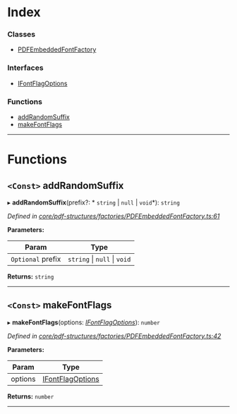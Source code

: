 

# Index

### Classes

* [PDFEmbeddedFontFactory](../classes/_core_pdf_structures_factories_pdfembeddedfontfactory_.pdfembeddedfontfactory.md)

### Interfaces

* [IFontFlagOptions](../interfaces/_core_pdf_structures_factories_pdfembeddedfontfactory_.ifontflagoptions.md)

### Functions

* [addRandomSuffix](_core_pdf_structures_factories_pdfembeddedfontfactory_.md#addrandomsuffix)
* [makeFontFlags](_core_pdf_structures_factories_pdfembeddedfontfactory_.md#makefontflags)

---

# Functions

<a id="addrandomsuffix"></a>

## `<Const>` addRandomSuffix

▸ **addRandomSuffix**(prefix?: * `string` &#124; `null` &#124; `void`*): `string`

*Defined in [core/pdf-structures/factories/PDFEmbeddedFontFactory.ts:61](https://github.com/Hopding/pdf-lib/blob/21a2bec/src/core/pdf-structures/factories/PDFEmbeddedFontFactory.ts#L61)*

**Parameters:**

| Param | Type |
| ------ | ------ |
| `Optional` prefix |  `string` &#124; `null` &#124; `void`|

**Returns:** `string`

___
<a id="makefontflags"></a>

## `<Const>` makeFontFlags

▸ **makeFontFlags**(options: *[IFontFlagOptions](../interfaces/_core_pdf_structures_factories_pdfembeddedfontfactory_.ifontflagoptions.md)*): `number`

*Defined in [core/pdf-structures/factories/PDFEmbeddedFontFactory.ts:42](https://github.com/Hopding/pdf-lib/blob/21a2bec/src/core/pdf-structures/factories/PDFEmbeddedFontFactory.ts#L42)*

**Parameters:**

| Param | Type |
| ------ | ------ |
| options | [IFontFlagOptions](../interfaces/_core_pdf_structures_factories_pdfembeddedfontfactory_.ifontflagoptions.md) |

**Returns:** `number`

___

